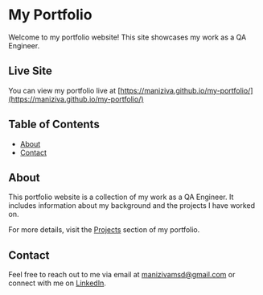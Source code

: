 # My Portfolio

Welcome to my portfolio website! This site showcases my work as a QA Engineer.

## Live Site

You can view my portfolio live at [https://maniziva.github.io/my-portfolio/](https://maniziva.github.io/my-portfolio/)

## Table of Contents

- [About](#about)
- [Contact](#contact)

## About

This portfolio website is a collection of my work as a QA Engineer. It includes information about my background and the projects I have worked on.

For more details, visit the [Projects](https://maniziva.github.io/my-portfolio/#projects) section of my portfolio.

## Contact

Feel free to reach out to me via email at [manizivamsd@gmail.com](mailto:manizivamsd@gmail.com) or connect with me on [LinkedIn](https://www.linkedin.com/in/manikandan-adaikalam/).
